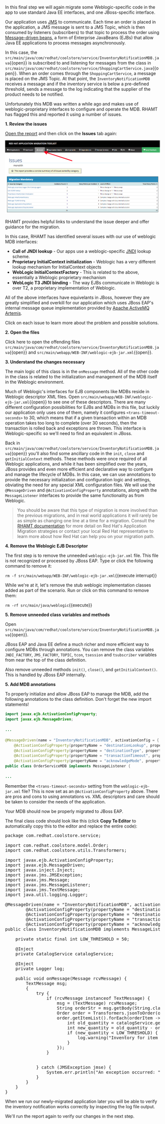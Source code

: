 In this final step we will again migrate some Weblogic-specific code in the app to use standard Java EE interfaces,
and one JBoss-specific interface.

Our application uses [JMS](https://en.wikipedia.org/wiki/Java_Message_Service) to communicate. Each time an order is placed in the application, a JMS message is sent to
a JMS Topic, which is then consumed by listeners (subscribers) to that topic to process the order using [Message-driven beans](https://docs.oracle.com/javaee/6/tutorial/doc/gipko.html), a form
of Enterprise JavaBeans (EJBs) that allow Java EE applications to process messages asynchronously.

In this case, the `src/main/java/com/redhat/coolstore/service/InventoryNotificationMDB.java`{{open}} is subscribed to and listening for messages from the class in `src/main/java/com/redhat/coolstore/service/ShoppingCartService.java`{{open}}. When
an order comes through the `ShoppingCartService`, a message is placed on the JMS Topic. At that point, the `InventoryNotificationMDB`
receives a message and if the inventory service is below a pre-defined threshold, sends a message to the log indicating that
the supplier of the product needs to be notified.

Unfortunately this MDB was written a while ago and makes use of weblogic-proprietary interfaces to configure and operate the
MDB. RHAMT has flagged this and reported it using a number of issues.

**1. Review the issues**

[Open the report](https://[[HOST_SUBDOMAIN]]-9000-[[KATACODA_HOST]].environments.katacoda.com/) and then
click on the **Issues** tab again:

![Issues](../../assets/moving-existing-apps/project-issues.png)

RHAMT provides helpful links to understand the issue deeper and offer guidance for the migration.

In this case, RHAMT has identified several issues with our use of weblogic MDB interfaces:

* **Call of JNDI lookup** - Our apps use a weblogic-specific [JNDI](https://en.wikipedia.org/wiki/Java_Naming_and_Directory_Interface) lookup scheme.
* **Proprietary InitialContext initialization** - Weblogic has a very different lookup mechanism for InitialContext objects
* **WebLogic InitialContextFactory** - This is related to the above, essentially a Weblogic proprietary mechanism
* **WebLogic T3 JNDI binding** - The way EJBs communicate in Weblogic is over T2, a proprietary implementation of Weblogic.

All of the above interfaces have equivelants in JBoss, however they are greatly simplified and overkill for our application which uses
JBoss EAP's internal message queue implementation provided by [Apache ActiveMQ Artemis](https://activemq.apache.org/artemis/).

Click on each issue to learn more about the problem and possible solutions.

**2. Open the files**

Click here to open the offending files `src/main/java/com/redhat/coolstore/service/InventoryNotificationMDB.java`{{open}} and
``src/main/webapp/WEB-INF/weblogic-ejb-jar.xml``{{open}}.

**3. Understand the changes necessary**

The main logic of this class is in the `onMessage` method. All of the other code in the class is related to the
initialization and management of the MDB itself in the Weblogic environment.

Much of Weblogic's interfaces for EJB components like MDBs reside in Weblogic descriptor XML files. Open
``src/main/webapp/WEB-INF/weblogic-ejb-jar.xml``{{open}} to see one of these descriptors. There are many different configuration
possibilities for EJBs and MDBs in this file, but luckily our application only uses one of them, namely it configures
`<trans-timeout-seconds>` to 30, which means that if a given transaction within an MDB operation takes too
long to complete (over 30 seconds), then the transaction is rolled back and exceptions are thrown. This interface is
Weblogic-specific so we'll need to find an equivalent in JBoss.

Back in `src/main/java/com/redhat/coolstore/service/InventoryNotificationMDB.java`{{open}} you'll also find some
ancillary code in the `init`, `close` and `getInitialContext` methods. These methods were once required of all Weblogic
applications, and while it has been simplified over the years, JBoss provides and even more efficient and declarative way
to configure and manage the lifecycle of MDBs. In this case, we can use annotations to provide the necessary initialization
and configuration logic and settings, obviating the need for any special XML configuration files. We will use the
`@MessageDriven` and `@ActivationConfigProperty` annotations, along with the `MessageListener` interfaces to provide the
same functionality as from Weblogic.

> You should be aware that this type of migration is more involved than the previous migrations, and in real world applications
it will rarely be as simple as changing one line at a time for a migration. Consult the [RHAMT documentation](https://access.redhat.com/documentation/en/red-hat-application-migration-toolkit) for more detail on Red Hat's
Application Migration strategies or contact your local Red Hat representative to learn more about how Red Hat can help you
on your migration path.

**4. Remove the Weblogic EJB Descriptor**

The first step is to remove the unneeded `weblogic-ejb-jar.xml` file. This file is not recognized or processed by JBoss
EAP. Type or click the following command to remove it:

`rm -f src/main/webapp/WEB-INF/weblogic-ejb-jar.xml`{{execute interrupt}}

While we're at it, let's remove the stub weblogic implementation classes added as part of the scenario.
Run or click on this command to remove them:

`rm -rf src/main/java/weblogic`{{execute}}

**5. Remove unneeded class variables and methods**

Open `src/main/java/com/redhat/coolstore/service/InventoryNotificationMDB.java`{{open}}.

JBoss EAP and Java EE define a much richer and more efficient way to configure MDBs through annotations. You can remove
the class variables `JNDI_FACTORY`, `JMS_FACTORY`, `TOPIC`, `tcon`, `tsession` and `tsubscriber` variables from near the
top of the class definition.

Also remove unneeded methods `init()`, `close()`, and `getInitialContext()`. This is handled by JBoss EAP internally.

**5. Add MDB annotations**

To properly initialize and allow JBoss EAP to manage the MDB, add the following annotations to the class definition.
Don't forget the new import statements!

```java
import javax.ejb.ActivationConfigProperty;
import javax.ejb.MessageDriven;

...

@MessageDriven(name = "InventoryNotificationMDB", activationConfig = {
	@ActivationConfigProperty(propertyName = "destinationLookup", propertyValue = "topic/orders"),
	@ActivationConfigProperty(propertyName = "destinationType", propertyValue = "javax.jms.Topic"),
	@ActivationConfigProperty(propertyName = "transactionTimeout", propertyValue = "30"),
	@ActivationConfigProperty(propertyName = "acknowledgeMode", propertyValue = "Auto-acknowledge")})
public class OrderServiceMDB implements MessageListener {

...

```

Remember the `<trans-timeout-seconds>` setting from the `weblogic-ejb-jar.xml` file? This is now set as an
`@ActivationConfigProperty` above. There are pros and cons to using annotations vs. XML descriptors and care should be
taken to consider the needs of the application.

Your MDB should now be properly migrated to JBoss EAP.

The final class code should look like this (click **Copy To Editor** to automatically copy this to the editor and replace the entire code):

<pre class="file" data-filename="./src/main/java/com/redhat/coolstore/service/InventoryNotificationMDB.java" data-target="replace">
package com.redhat.coolstore.service;

import com.redhat.coolstore.model.Order;
import com.redhat.coolstore.utils.Transformers;

import javax.ejb.ActivationConfigProperty;
import javax.ejb.MessageDriven;
import javax.inject.Inject;
import javax.jms.JMSException;
import javax.jms.Message;
import javax.jms.MessageListener;
import javax.jms.TextMessage;
import java.util.logging.Logger;

@MessageDriven(name = "InventoryNotificationMDB", activationConfig = {
        @ActivationConfigProperty(propertyName = "destinationLookup", propertyValue = "topic/orders"),
        @ActivationConfigProperty(propertyName = "destinationType", propertyValue = "javax.jms.Topic"),
        @ActivationConfigProperty(propertyName = "transactionTimeout", propertyValue = "30"),
        @ActivationConfigProperty(propertyName = "acknowledgeMode", propertyValue = "Auto-acknowledge")})
public class InventoryNotificationMDB implements MessageListener {

    private static final int LOW_THRESHOLD = 50;

    @Inject
    private CatalogService catalogService;

    @Inject
    private Logger log;

    public void onMessage(Message rcvMessage) {
        TextMessage msg;
        {
            try {
                if (rcvMessage instanceof TextMessage) {
                    msg = (TextMessage) rcvMessage;
                    String orderStr = msg.getBody(String.class);
                    Order order = Transformers.jsonToOrder(orderStr);
                    order.getItemList().forEach(orderItem -> {
                        int old_quantity = catalogService.getCatalogItemById(orderItem.getProductId()).getInventory().getQuantity();
                        int new_quantity = old_quantity - orderItem.getQuantity();
                        if (new_quantity < LOW_THRESHOLD) {
                            log.warning("Inventory for item " + orderItem.getProductId() + " is below threshold (" + LOW_THRESHOLD + "), contact supplier!");
                        }
                    });
                }


            } catch (JMSException jmse) {
                System.err.println("An exception occurred: " + jmse.getMessage());
            }
        }
    }
}
</pre>

When we run our newly-migrated application later you will be able to verify the inventory notification works correctly
by inspecting the log file output.

We'll run the report again to verify our changes in the next step.